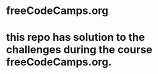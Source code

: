 # freeCodeCamps.org

<h1> this repo has solution to the challenges during the course freeCodeCamps.org.</h1>
